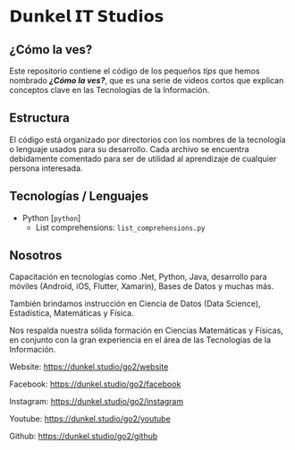 # 𝗗𝘂𝗻𝗸𝗲𝗹 𝗜𝗧 𝗦𝘁𝘂𝗱𝗶𝗼𝘀

## ¿Cómo la ves?

Este repositorio contiene el código de los pequeños _tips_ que hemos nombrado **_¿Cómo la ves?_**, que es una serie de videos cortos que explican conceptos clave en las Tecnologías de la Información.

## Estructura

El código está organizado por directorios con los nombres de la tecnología o lenguaje usados para su desarrollo. Cada archivo se encuentra debidamente comentado para ser de utilidad al aprendizaje de cualquier persona interesada.

## Tecnologías / Lenguajes

- Python [`python`]
  - List comprehensions: `list_comprehensions.py`

## Nosotros

Capacitación en tecnologías como .Net, Python, Java, desarrollo para
móviles (Android, iOS, Flutter, Xamarin), Bases de Datos y muchas más.

También brindamos instrucción en Ciencia de Datos (Data Science),
Estadística, Matemáticas y Física.

Nos respalda nuestra sólida formación en Ciencias Matemáticas y Físicas, en
conjunto con la gran experiencia en el área de las Tecnologías de la
Información.

Website: https://dunkel.studio/go2/website

Facebook: https://dunkel.studio/go2/facebook

Instagram: https://dunkel.studio/go2/instagram

Youtube: https://dunkel.studio/go2/youtube

Github: https://dunkel.studio/go2/github 